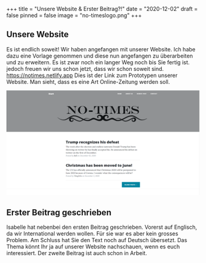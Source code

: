 +++
title = "Unsere Website & Erster Beitrag?!"
date = "2020-12-02"
draft = false
pinned = false
image = "no-timeslogo.png"
+++
## Unsere Website

Es ist endlich soweit! Wir haben angefangen mit unserer Website. Ich habe dazu eine Vorlage genommen und diese nun angefangen zu überarbeiten und zu erweitern. Es ist zwar noch ein langer Weg noch bis Sie fertig ist. jedoch freuen wir uns schon jetzt, dass wir schon soweit sind. <https://notimes.netlify.app> Dies ist der Link zum Prototypen unserer Website. Man sieht, dass es eine Art Online-Zeitung werden soll. 

![](no.png "Der Front-look unserer Website")

## Erster Beitrag geschrieben

Isabelle hat nebenbei den ersten Beitrag geschrieben. Vorerst auf Englisch, da wir International werden wollen. Für sie war es aber kein grosses Problem. Am Schluss hat Sie den Text noch auf Deutsch übersetzt. Das Thema könnt Ihr ja auf unserer Website nachschauen, wenn es euch interessiert. Der zweite Beitrag ist auch schon in Arbeit.